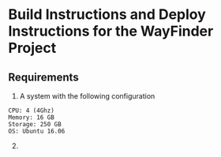 # Build Instructions and Deploy Instructions for the WayFinder Project

## Requirements
1. A system with the following configuration
```
CPU: 4 (4Ghz)
Memory: 16 GB
Storage: 250 GB
OS: Ubuntu 16.06
```

2. 